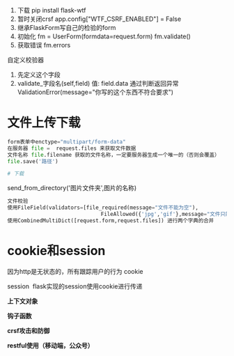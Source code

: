 1. 下载  pip install flask-wtf
2. 暂时关闭crsf app.config["WTF_CSRF_ENABLED"] = False
3. 继承FlaskForm写自己的检验的form
4. 初始化 fm = UserForm(formdata=request.form)   fm.validate()
5. 获取错误 fm.errors

自定义校验器

1. 先定义这个字段
2. validate_字段名(self,field)
   值: field.data
   通过判断返回异常 ValidationError(message="你写的这个东西不符合要求")

# 文件上传下载

```python
form表单中enctype="multipart/form-data"
在服务器 file =  request.files 来获取文件数据
文件名称 file.filename 获取的文件名称，一定要服务器生成一个唯一的（否则会覆盖）
file.save('路径')

# 下载
```

   send_from_directory('图片文件夹',图片的名称)

```python
文件校验
使用FileField(validators=[file_required(message="文件不能为空"),
                              FileAllowed({'jpg','gif'},message="文件只能是jpg和gif格式")])
使用CombinedMultiDict([request.form,request.files]) 进行两个字典的合并
```

# cookie和session

因为http是无状态的，所有跟踪用户的行为
cookie

session
​    flask实现的session使用cookie进行传递



**上下文对象**

**钩子函数**

**crsf攻击和防御**

**restful使用（移动端，公众号）**
